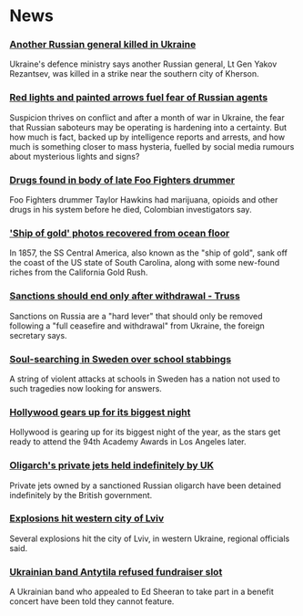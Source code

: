 # News
### [Another Russian general killed in Ukraine](https://www.bbc.com/news/world-europe-60807538)
Ukraine's defence ministry says another Russian general, Lt Gen Yakov Rezantsev, was killed in a strike near the southern city of Kherson. 
### [Red lights and painted arrows fuel fear of Russian agents](https://www.bbc.com/news/world-60879945)
Suspicion thrives on conflict and after a month of war in Ukraine, the fear that Russian saboteurs may be operating is hardening into a certainty. But how much is fact, backed up by intelligence reports and arrests, and how much is something closer to mass hysteria, fuelled by social media rumours about mysterious lights and signs?
### [Drugs found in body of late Foo Fighters drummer](https://www.bbc.com/news/entertainment-arts-60890202)
Foo Fighters drummer Taylor Hawkins had marijuana, opioids and other drugs in his system before he died, Colombian investigators say.
### ['Ship of gold' photos recovered from ocean floor](https://www.bbc.com/news/world-us-canada-60866212)
In 1857, the SS Central America, also known as the "ship of gold", sank off the coast of the US state of South Carolina, along with some new-found riches from the California Gold Rush. 
### [Sanctions should end only after withdrawal - Truss](https://www.bbc.com/news/uk-60890431)
Sanctions on Russia are a "hard lever" that should only be removed following a "full ceasefire and withdrawal" from Ukraine, the foreign secretary says.
### [Soul-searching in Sweden over school stabbings](https://www.bbc.com/news/world-europe-60867754)
A string of violent attacks at schools in Sweden has a nation not used to such tragedies now looking for answers.
### [Hollywood gears up for its biggest night](https://www.bbc.com/news/entertainment-arts-60872305)
Hollywood is gearing up for its biggest night of the year, as the stars get ready to attend the 94th Academy Awards in Los Angeles later.
### [Oligarch's private jets held indefinitely by UK](https://www.bbc.com/news/uk-60886181)
Private jets owned by a sanctioned Russian oligarch have been detained indefinitely by the British government. 
### [Explosions hit western city of Lviv](https://www.bbc.com/news/world-europe-60887974)
Several explosions hit the city of Lviv, in western Ukraine, regional officials said.
### [Ukrainian band Antytila refused fundraiser slot](https://www.bbc.com/news/uk-england-birmingham-60885635)
A Ukrainian band who appealed to Ed Sheeran to take part in a benefit concert have been told they cannot feature.
